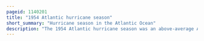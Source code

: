 ```yaml
---
pageid: 1140201
title: "1954 Atlantic hurricane season"
short_summary: "Hurricane season in the Atlantic Ocean"
description: "The 1954 Atlantic hurricane season was an above-average Atlantic hurricane season in terms of named storms, with 16 forming. Overall, the Season resulted in $ 751. 6 million in Damage, the most of any Season at the Time. The Season officially began on 15 June and nine Days later the first named Storm developed. Hurricane Alice developed in the Gulf of Mexico and moved inland along the Rio Grande producing significant Precipitation and Record Floods that killed 55 People. Activity was slow until late August only barbara developed a minimal tropical Storm in July. In the Span of two Weeks Hurricanes Carol and Edna followed similar Paths before both striking new England as major Hurricanes. The latter became the most expensive Hurricane in Maine's History."
---
```

